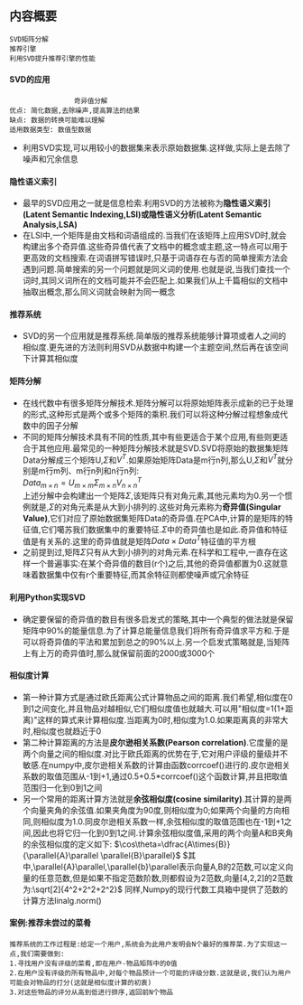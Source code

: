 ## 内容概要
    SVD矩阵分解
    推荐引擎
    利用SVD提升推荐引擎的性能
#### SVD的应用
                    奇异值分解
    优点: 简化数据,去除噪声,提高算法的结果
    缺点: 数据的转换可能难以理解
    适用数据类型: 数值型数据
- 利用SVD实现,可以用较小的数据集来表示原始数据集.这样做,实际上是去除了噪声和冗余信息
#### 隐性语义索引
- 最早的SVD应用之一就是信息检索.利用SVD的方法被称为**隐性语义索引(Latent Semantic Indexing,LSI)**或**隐性语义分析(Latent Semantic Analysis,LSA)**
- 在LSI中,一个矩阵是由文档和词语组成的.当我们在该矩阵上应用SVD时,就会构建出多个奇异值.这些奇异值代表了文档中的概念或主题,这一特点可以用于更高效的文档搜索.在词语拼写错误时,只基于词语存在与否的简单搜索方法会遇到问题.简单搜索的另一个问题就是同义词的使用.也就是说,当我们查找一个词时,其同义词所在的文档可能并不会匹配上.如果我们从上千篇相似的文档中抽取出概念,那么同义词就会映射为同一概念
#### 推荐系统
- SVD的另一个应用就是推荐系统.简单版的推荐系统能够计算项或者人之间的相似度.更先进的方法则利用SVD从数据中构建一个主题空间,然后再在该空间下计算其相似度
#### 矩阵分解
- 在线代数中有很多矩阵分解技术.矩阵分解可以将原始矩阵表示成新的已于处理的形式,这种形式是两个或多个矩阵的乘积.我们可以将这种分解过程想象成代数中的因子分解
- 不同的矩阵分解技术具有不同的性质,其中有些更适合于某个应用,有些则更适合于其他应用.最常见的一种矩阵分解技术就是SVD.SVD将原始的数据集矩阵Data分解成三个矩阵U,$\Sigma$和$V^T$.如果原始矩阵Data是m行n列,那么U,$\Sigma$和$V^T$就分别是m行m列、m行n列和n行n列:\
    $Data_{m\times{n}}=U_{m\times{m}}\Sigma_{m\times{n}}V_{n\times{n}}^T$\
    上述分解中会构建出一个矩阵$\Sigma$,该矩阵只有对角元素,其他元素均为0.另一个惯例就是,$\Sigma$的对角元素是从大到小排列的.这些对角元素称为**奇异值(Singular Value)**,它们对应了原始数据集矩阵Data的奇异值.在PCA中,计算的是矩阵的特征值,它们噶苏我们数据集中的重要特征.$\Sigma$中的奇异值也是如此.奇异值和特征值是有关系的.这里的奇异值就是矩阵$Data\times{Data^T}$特征值的平方根
- 之前提到过,矩阵$\Sigma$只有从大到小排列的对角元素.在科学和工程中,一直存在这样一个普遍事实:在某个奇异值的数目(r个)之后,其他的奇异值都置为0.这就意味着数据集中仅有r个重要特征,而其余特征则都使噪声或冗余特征
#### 利用Python实现SVD
- 确定要保留的奇异值的数目有很多启发式的策略,其中一个典型的做法就是保留矩阵中90%的能量信息.为了计算总能量信息我们将所有奇异值求平方和.于是可以将奇异值的平法和累加到总之的90%以上.另一个启发式策略就是,当矩阵上有上万的奇异值时,那么就保留前面的2000或3000个
#### 相似度计算
- 第一种计算方式是通过欧氏距离公式计算物品之间的距离.我们希望,相似度在0到1之间变化,并且物品对越相似,它们相似度值也就越大.可以用"相似度=1(1+距离)"这样的算式来计算相似度.当距离为0时,相似度为1.0.如果距离真的非常大时,相似度也就趋近于0
- 第二种计算距离的方法是**皮尔逊相关系数(Pearson correlation)**.它度量的是两个向量之间的相似度.对比于欧氏距离的优势在于,它对用户评级的量级并不敏感.在numpy中,皮尔逊相关系数的计算由函数corrcoef()进行的.皮尔逊相关系数的取值范围从-1到+1,通过0.5+0.5*corrcoef()这个函数计算,并且把取值范围归一化到0到1之间
- 另一个常用的距离计算方法就是**余弦相似度(cosine similarity)**.其计算的是两个向量夹角的余弦值.如果夹角度为90度,则相似度为0;如果两个向量的方向相同,则相似度为1.0.同皮尔逊相关系数一样,余弦相似度的取值范围也在-1到+1之间,因此也将它归一化到0到1之间.计算余弦相似度值,采用的两个向量A和B夹角的余弦相似度的定义如下:
    $\cos\theta=\dfrac{A\times{B}}{\parallel{A}\parallel \parallel{B}\parallel}$
    $其中,\parallel{A}\parallel,\parallel{b}\parallel表示向量A,B的2范数,可以定义向量的任意范数,但是如果不指定范数阶数,则都假设为2范数,向量[4,2,2]的2范数为:\sqrt[2]{4^2+2^2+2^2}$
    同样,Numpy的现行代数工具箱中提供了范数的计算方法linalg.norm()
#### 案例:推荐未尝过的菜肴
    推荐系统的工作过程是:给定一个用户,系统会为此用户发明会N个最好的推荐菜.为了实现这一点,我们需要做到:
    1.寻找用户没有评级的菜肴,即在用户-物品矩阵中的0值
    2.在用户没有评级的所有物品中,对每个物品预计一个可能的评级分数.这就是说,我们认为用户可能会对物品的打分(这就是相似度计算的初衷)
    3.对这些物品的评分从高到低进行排序,返回前N个物品